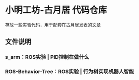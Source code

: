 # 小明工坊-古月居 代码仓库

存放一些实验代码，用于配套在古月居发表的文章

## 文件说明

### s_arm：ROS实验 | PID控制在做什么

### ROS-Behavior-Tree：ROS实验 | 行为树实现机器人智能